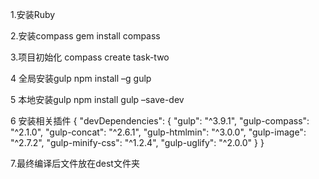 1.安装Ruby

2.安装compass
gem install compass

3.项目初始化
compass create task-two

4 全局安装gulp
npm install –g gulp 

5 本地安装gulp
npm install gulp –save-dev

6 安装相关插件
{
  "devDependencies": {
    "gulp": "^3.9.1",
    "gulp-compass": "^2.1.0",
    "gulp-concat": "^2.6.1",
    "gulp-htmlmin": "^3.0.0",
    "gulp-image": "^2.7.2",
    "gulp-minify-css": "^1.2.4",
    "gulp-uglify": "^2.0.0"
  }
}

7.最终编译后文件放在dest文件夹